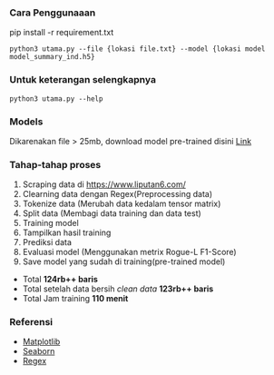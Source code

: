 ### Cara Penggunaaan

pip install -r requirement.txt
```
python3 utama.py --file {lokasi file.txt} --model {lokasi model model_summary_ind.h5}
```
### Untuk keterangan selengkapnya
```
python3 utama.py --help
```
### Models
Dikarenakan file > 25mb, download model pre-trained disini [Link](https://drive.google.com/drive/folders/1nMbqrzNenaCwjQUPqgtJqWPxbgbFAdYV)

### Tahap-tahap proses
1. Scraping data di https://www.liputan6.com/
2. Clearning data dengan Regex(Preprocessing data)
3. Tokenize data (Merubah data kedalam tensor matrix)
4. Split data (Membagi data training dan data test)
5. Training model
6. Tampilkan hasil training
7. Prediksi data
8. Evaluasi model (Menggunakan metrix Rogue-L F1-Score)
9. Save model yang sudah di training(pre-trained model)

- Total **124rb++ baris**
- Total setelah data bersih *clean data* **123rb++ baris**
- Total Jam training **110 menit**

### Referensi
- [Matplotlib](https://matplotlib.org/)
- [Seaborn](https://seaborn.pydata.org/)
- [Regex](https://regexr.com/)
